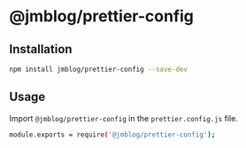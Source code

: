 # @jmblog/prettier-config

## Installation

```bash
npm install jmblog/prettier-config --save-dev
```

## Usage

Import `@jmblog/prettier-config` in the `prettier.config.js` file.

```bash
module.exports = require('@jmblog/prettier-config');
```
